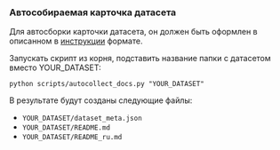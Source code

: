 ### Автособираемая карточка датасета

Для автосборки карточки датасета, он должен быть оформлен в описанном в [инструкции](../docs/dataset_formatting.md) формате.

Запускать скрипт из корня, подставить название папки с датасетом вместо YOUR_DATASET:

```
python scripts/autocollect_docs.py "YOUR_DATASET"
```
В результате будут созданы следующие файлы:
- `YOUR_DATASET/dataset_meta.json`
- `YOUR_DATASET/README.md`
- `YOUR_DATASET/README_ru.md`
